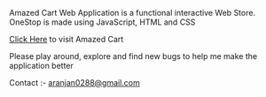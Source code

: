 Amazed Cart Web Application is a functional interactive Web Store.
OneStop is made using JavaScript, HTML and CSS

[Click Here](https://abhishekr14.github.io/amazedcart/) to visit Amazed Cart

Please play around, explore and find new bugs to help me make the application better

Contact :- aranjan0288@gmail.com
